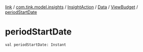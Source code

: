 [link](../../../../index.md) / [com.tink.model.insights](../../../index.md) / [InsightAction](../../index.md) / [Data](../index.md) / [ViewBudget](index.md) / [periodStartDate](./period-start-date.md)

# periodStartDate

`val periodStartDate: Instant`